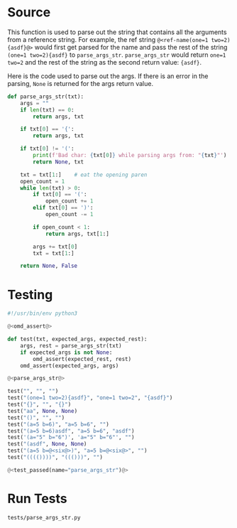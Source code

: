 # Source

This function is used to parse out the string that contains all the arguments from a reference string. For example, the ref string `@<ref-name(one=1 two=2){asdf}@>` would first get parsed for the name and pass the rest of the string `(one=1 two=2){asdf}` to `parse_args_str`. `parse_args_str` would return `one=1 two=2` and the rest of the string as the second return value: `{asdf}`.

Here is the code used to parse out the args. If there is an error in the parsing, `None` is returned for the args return value.

```python {name=parse_args_str}
def parse_args_str(txt):
    args = ""
    if len(txt) == 0:
        return args, txt

    if txt[0] == '{':
        return args, txt

    if txt[0] != '(':
        print(f'Bad char: {txt[0]} while parsing args from: "{txt}"')
        return None, txt

    txt = txt[1:]    # eat the opening paren
    open_count = 1
    while len(txt) > 0:
        if txt[0] == '(':
            open_count += 1
        elif txt[0] == ')':
            open_count -= 1

        if open_count < 1:
            return args, txt[1:]

        args += txt[0]
        txt = txt[1:]

    return None, False
```

# Testing

```python {name=parse_args_str_tests_file tangle=tests/parse_args_str.py}
#!/usr/bin/env python3

@<omd_assert@>

def test(txt, expected_args, expected_rest):
    args, rest = parse_args_str(txt)
    if expected_args is not None:
        omd_assert(expected_rest, rest)
    omd_assert(expected_args, args)

@<parse_args_str@>

test("", "", "")
test("(one=1 two=2){asdf}", "one=1 two=2", "{asdf}")
test("{}", "", "{}")
test("aa", None, None)
test("()", "", "")
test("(a=5 b=6)", "a=5 b=6", "")
test("(a=5 b=6)asdf", "a=5 b=6", "asdf")
test('(a="5" b="6")', 'a="5" b="6"', "")
test("(asdf", None, None)
test("(a=5 b=@<six@>)", "a=5 b=@<six@>", "")
test("(((())))", "((()))", "")

@<test_passed(name="parse_args_str")@>
```

# Run Tests

```bash {name=parse_args_str_tests menu=true}
tests/parse_args_str.py
```
